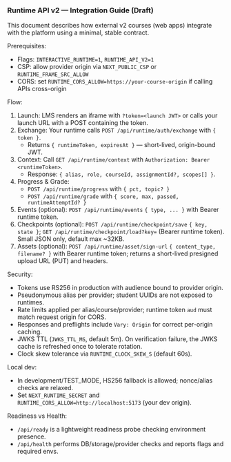 ### Runtime API v2 — Integration Guide (Draft)

This document describes how external v2 courses (web apps) integrate with the platform using a minimal, stable contract.

Prerequisites:
- Flags: `INTERACTIVE_RUNTIME=1`, `RUNTIME_API_V2=1`
- CSP: allow provider origin via `NEXT_PUBLIC_CSP` or `RUNTIME_FRAME_SRC_ALLOW`
- CORS: set `RUNTIME_CORS_ALLOW=https://your-course-origin` if calling APIs cross-origin

Flow:
1) Launch: LMS renders an iframe with `?token=<launch JWT>` or calls your launch URL with a POST containing the token.
2) Exchange: Your runtime calls `POST /api/runtime/auth/exchange` with `{ token }`.
   - Returns `{ runtimeToken, expiresAt }` — short-lived, origin-bound JWT.
3) Context: Call `GET /api/runtime/context` with `Authorization: Bearer <runtimeToken>`.
   - Response: `{ alias, role, courseId, assignmentId?, scopes[] }`.
4) Progress & Grade:
   - `POST /api/runtime/progress` with `{ pct, topic? }`
   - `POST /api/runtime/grade` with `{ score, max, passed, runtimeAttemptId? }`
5) Events (optional): `POST /api/runtime/events` `{ type, ... }` with Bearer runtime token.
6) Checkpoints (optional): `POST /api/runtime/checkpoint/save` `{ key, state }`; `GET /api/runtime/checkpoint/load?key=` (Bearer runtime token). Small JSON only, default max ~32KB.
7) Assets (optional): `POST /api/runtime/asset/sign-url` `{ content_type, filename? }` with Bearer runtime token; returns a short-lived presigned upload URL (PUT) and headers.

Security:
- Tokens use RS256 in production with audience bound to provider origin.
- Pseudonymous alias per provider; student UUIDs are not exposed to runtimes.
- Rate limits applied per alias/course/provider; runtime token `aud` must match request origin for CORS.
- Responses and preflights include `Vary: Origin` for correct per-origin caching.
- JWKS TTL (`JWKS_TTL_MS`, default 5m). On verification failure, the JWKS cache is refreshed once to tolerate rotation.
- Clock skew tolerance via `RUNTIME_CLOCK_SKEW_S` (default 60s).

Local dev:
- In development/TEST_MODE, HS256 fallback is allowed; nonce/alias checks are relaxed.
- Set `NEXT_RUNTIME_SECRET` and `RUNTIME_CORS_ALLOW=http://localhost:5173` (your dev origin).

Readiness vs Health:
- `/api/ready` is a lightweight readiness probe checking environment presence.
- `/api/health` performs DB/storage/provider checks and reports flags and required envs.


